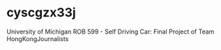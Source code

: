 # cyscgzx33j
University of Michigan ROB 599 - Self Driving Car: Final Project of Team HongKongJournalists
